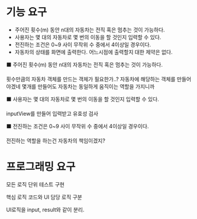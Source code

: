 # 기능 요구
- 주어진 횟수(m) 동안 n대의 자동차는 전직 혹은 멈추는 것이 가능하다.
- 사용자는 몇 대의 자동차로 몇 번의 이동을 할 것인지 입력할 수 있다.
- 전진하는 조건은 0~9 사이 무작위 수 중에서 4이상일 경우이다.
- 자동차의 상태를 화면에 출력한다. 어느시점에 출력할지 대한 제약은 없다.



⬛ 주어진 횟수(m) 동안 n대의 자동차는 전직 혹은 멈추는 것이 가능하다.

횟수만큼의 자동차 객체를 만드는 객체가 필요한가..?
자동차에 해당하는 객체를 만들어야겠네 몇개를 만들어도 자동차는 동일하게 움직이는 역할을 가지니까



⬛ 사용자는 몇 대의 자동차로 몇 번의 이동을 할 것인지 입력할 수 있다.

inputView를 만들어 입력받고 유효성 검사



⬛ 전진하는 조건은 0~9 사이 무작위 수 중에서 4이상일 경우이다.

전진하는 역할을 하는건 자동차의 책임이겠지?







# 프로그래밍 요구

모든 로직 단위 테스트 구현

핵심 로직 코드와 UI 담당 로직 구분

UI로직을 input, result와 같이 분리.